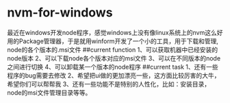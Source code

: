 # nvm-for-windows
最近在windows开发node程序，感觉windows上没有像linux系统上的nvm这么好用的Package管理器，于是就用winform开发了一个小的工具，用于下载和管理,
node的各个版本的.msi文件
##current function
1、可以获取机器中已经安装的node版本
2、可以下载node各个版本对应的msi文件
3、可以在不同版本的node之间进行切换
4、可以卸载某一个版本的node程序
##current task
1、还有一些程序的bug需要去修改
2、希望把ui做的更加漂亮一些，这方面比较厉害的大牛，希望你们可以帮帮我
3、还有一些功能不是特别的人性化，比如：安装目录，node的msi文件管理目录等等。
